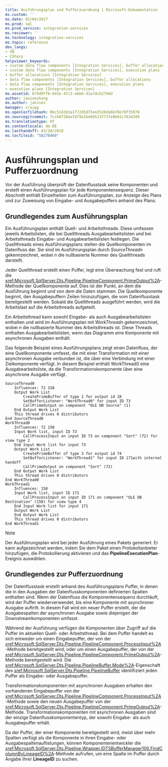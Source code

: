```yaml
---
title: Ausführungsplan und Pufferzuordnung | Microsoft-Dokumentation
ms.custom: ''
ms.date: 03/04/2017
ms.prod: sql
ms.prod_service: integration-services
ms.reviewer: ''
ms.technology: integration-services
ms.topic: reference
dev_langs:
- VB
- CSharp
helpviewer_keywords:
- custom data flow components [Integration Services], buffer allocations
- custom data flow components [Integration Services], execution plans
- buffer allocations [Integration Services]
- data flow components [Integration Services], buffer allocations
- data flow components [Integration Services], execution plans
- execution plans [Integration Services]
ms.assetid: 679d9ff0-641e-47c3-abb8-d1a7dcb279dd
author: janinezhang
ms.author: janinez
manager: craigg
ms.openlocfilehash: 0bc51d3b3a1f7265d73e43526da6b70e70f35978
ms.sourcegitcommit: 7ccb8f28eafd79a1bddd523f71fe8b61c7634349
ms.translationtype: HT
ms.contentlocale: de-DE
ms.lasthandoff: 03/20/2019
ms.locfileid: "58270460"
---
```

# <a name="execution-plan-and-buffer-allocation"></a>Ausführungsplan und Pufferzuordnung
  Vor der Ausführung überprüft der Datenflusstask seine Komponenten und erstellt einen Ausführungsplan für jede Komponentensequenz. Dieser Abschnitt enthält Einzelheiten zum Ausführungsplan, zur Anzeige des Plans und zur Zuweisung von Eingabe- und Ausgabepuffern anhand des Plans.  
  
## <a name="understanding-the-execution-plan"></a>Grundlegendes zum Ausführungsplan  
 Ein Ausführungsplan enthält Quell- und Arbeitsthreads. Diese umfassen jeweils Arbeitslisten, die bei Quellthreads Ausgabearbeitslisten und bei Arbeitsthreads Eingabe- und Ausgabearbeitslisten festlegen. Die Quellthreads eines Ausführungsplans stellen die Quellkomponenten im Datenfluss dar. Sie sind im Ausführungsplan durch *SourceThreadn* gekennzeichnet, wobei *n* die nullbasierte Nummer des Quellthreads darstellt.  
  
 Jeder Quellthread erstellt einen Puffer, legt eine Überwachung fest und ruft die <xref:Microsoft.SqlServer.Dts.Pipeline.PipelineComponent.PrimeOutput%2A>-Methode der Quellkomponente auf. Dies ist der Punkt, an dem die Ausführung beginnt und von dem die Daten stammen. Die Quellkomponente beginnt, den Ausgabepuffern Zeilen hinzuzufügen, die vom Datenflusstask bereitgestellt werden. Sobald die Quellthreads ausgeführt werden, wird die Arbeitslast auf die Arbeitsthreads aufgeteilt.  
  
 Ein Arbeitsthread kann sowohl Eingabe- als auch Ausgabearbeitslisten enthalten und wird im Ausführungsplan mit *WorkThreadn* gekennzeichnet, wobei *n* die nullbasierte Nummer des Arbeitsthreads ist. Diese Threads enthalten Ausgabearbeitslisten, wenn das Diagramm eine Komponente mit asynchronen Ausgaben enthält.  
  
 Das folgende Beispiel eines Ausführungsplans zeigt einen Datenfluss, der eine Quellkomponente umfasst, die mit einer Transformation mit einer asynchronen Ausgabe verbunden ist, die über eine Verbindung mit einer Zielkomponente verfügt. In diesem Beispiel enthält WorkThread0 eine Ausgabearbeitsliste, da die Transformationskomponente über eine asynchrone Ausgabe verfügt.  
  
```  
SourceThread0   
    Influences: 72 158   
    Output Work List   
        CreatePrimeBuffer of type 1 for output id 10   
        SetBufferListener: "WorkThread0" for input ID 73   
        CallPrimeOutput on component "OLE DB Source" (1)   
    End Output Work List   
    This thread drives 0 distributors   
End SourceThread0   
WorkThread0   
    Influences: 72 158   
    Input Work list, input ID 73   
        CallProcessInput on input ID 73 on component "Sort" (72) for view type 2   
    End Input Work list for input 73   
    Output Work List   
        CreatePrimeBuffer of type 3 for output id 74   
        SetBufferListener: "WorkThread1" for input ID 171with internal handoff   
        CallPrimeOutput on component "Sort" (72)   
    End Output Work List   
    This thread drives 0 distributors   
End WorkThread0   
WorkThread1   
    Influences: 158   
    Input Work list, input ID 171  
        CallProcessInput on input ID 171 on component "OLE DB Destination" (158) for view type 4  
    End Input Work list for input 171   
    Output Work List   
    End Output Work List   
    This thread drives 0 distributors   
End WorkThread1  
```  
  
> [!NOTE]  
>  Der Ausführungsplan wird bei jeder Ausführung eines Pakets generiert. Er kann aufgezeichnet werden, indem Sie dem Paket einen Protokollanbieter hinzufügen, die Protokollierung aktivieren und das **PipelineExecutionPlan**-Ereignis auswählen.  
  
## <a name="understanding-buffer-allocation"></a>Grundlegendes zur Pufferzuordnung  
 Der Datenflusstask erstellt anhand des Ausführungsplans Puffer, in denen die in den Ausgaben der Datenflusskomponenten definierten Spalten enthalten sind. Wenn der Datenfluss die Komponentensequenz durchläuft, wird der Puffer wiederverwendet, bis eine Komponente mit asynchroner Ausgabe auftritt. In diesem Fall wird ein neuer Puffer erstellt, der die Ausgabespalten der asynchronen Ausgabe sowie diejenigen der Downstreamkomponenten umfasst.  
  
 Während der Ausführung verfügen die Komponenten über Zugriff auf die Puffer im aktuellen Quell- oder Arbeitsthread. Bei dem Puffer handelt es sich entweder um einen Eingabepuffer, der von der <xref:Microsoft.SqlServer.Dts.Pipeline.PipelineComponent.ProcessInput%2A>-Methode bereitgestellt wird, oder um einen Ausgabepuffer, der von der <xref:Microsoft.SqlServer.Dts.Pipeline.PipelineComponent.PrimeOutput%2A>-Methode bereitgestellt wird. Die <xref:Microsoft.SqlServer.Dts.Pipeline.PipelineBuffer.Mode%2A>-Eigenschaft des <xref:Microsoft.SqlServer.Dts.Pipeline.PipelineBuffer> identifiziert jeden Puffer als Eingabe- oder Ausgabepuffer.  
  
 Transformationskomponenten mit asynchronen Ausgaben erhalten den vorhandenen Eingabepuffer von der <xref:Microsoft.SqlServer.Dts.Pipeline.PipelineComponent.ProcessInput%2A>-Methode sowie den neuen Ausgabepuffer von der <xref:Microsoft.SqlServer.Dts.Pipeline.PipelineComponent.PrimeOutput%2A>-Methode. Transformationskomponenten mit asynchronen Ausgaben sind der einzige Datenflusskomponententyp, der sowohl Eingabe- als auch Ausgabepuffer erhält.  
  
 Da der Puffer, der einer Komponente bereitgestellt wird, meist über mehr Spalten verfügt als die Komponente in ihren Eingabe- oder Ausgabespaltenauflistungen, können Komponentenentwickler die <xref:Microsoft.SqlServer.Dts.Pipeline.Wrapper.IDTSBufferManager100.FindColumnByLineageID%2A>-Methode aufrufen, um eine Spalte im Puffer durch Angabe ihrer **LineageID** zu suchen.  
  
